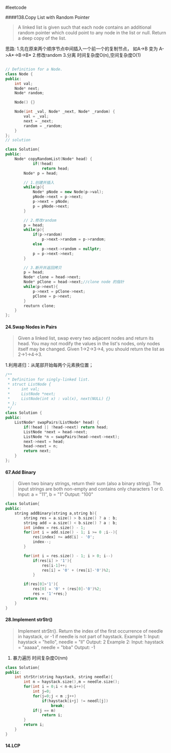 #leetcode

####138.Copy List with Random Pointer
>A linked list is given such that each node contains an additional random pointer which could point to any node in the list or null.
Return a deep copy of the list.

思路: 
1.先在原来两个顺序节点中间插入一个前一个的复制节点，
        如A->B   变为   A->A*->B->B*
      2.修改random
      3.分离
      时间复杂度O(n),空间复杂度O(1)
```cpp

// Definition for a Node.
class Node {
public:
    int val;
    Node* next;
    Node* random;

    Node() {}

    Node(int _val, Node* _next, Node* _random) {
        val = _val;
        next = _next;
        random = _random;
    }
};
// solution

class Solution{
public:
    Node* copyRandomList(Node* head) {
            if(!head) 
                return head;
        Node* p = head;

        // 1.创建并插入
        while(p){
            Node* pNode = new Node(p->val);
            pNode->next = p->next;
            p->next = pNode;
            p = pNode->next;
        }

        // 2.修改random
        p = head;
        while(p){
            if(p->random)
                p->next->random = p->random;
            else 
                p->next->random = nullptr;
            p = p->next->next;
        }

        // 3.断开并返回拷贝
        p = head;
        Node* clone = head->next;
        Node* pClone = head->next;//clone node 的指针
        while(p->next){
            p->next = pClone->next;
            pClone = p->next;
        }
        reuturn clone;
    }
};
```
#### 24.Swap Nodes in Pairs
> Given a linked list, swap every two adjacent nodes and return its head.
You may not modify the values in the list's nodes, only nodes itself may be changed.
> Given 1->2->3->4, you should return the list as 2->1->4->3.

1.利用递归：从尾部开始每两个元素换位置；

```cpp
/**
 * Definition for singly-linked list.
 * struct ListNode {
 *     int val;
 *     ListNode *next;
 *     ListNode(int x) : val(x), next(NULL) {}
 * };
 */
class Solution {
public:
    ListNode* swapPairs(ListNode* head) {
        if(!head || !head->next) return head;
        ListNode *next = head->next;
        ListNode *n = swapPairs(head->next->next);
        next->next = head;
        head->next = n;
        return next;
    }        
};
```
#### 67.Add Binary
>Given two binary strings, return their sum (also a binary string).
The input strings are both non-empty and contains only characters 1 or 0.
>Input: a = "11", b = "1"
Output: "100"

```cpp
class Solution{
public:
    string addBinary(string a,string b){
        string res = a.size() > b.size() ? a : b;
        string add = a.size() < b.size() ? a : b;
        int index = res.size() - 1;
        for(int i = add.size() - 1; i >= 0 ;i--){
            res[index] += add[i] - '0';
            index--;
        }

        for(int i = res.size() - 1; i > 0; i--)
            if(res[i] > '1'){
                res[i-1]++;
                res[i] = '0' + (res[i]-'0')%2;
            }

        if(res[0]>'1'){
            res[0] = '0' + (res[0]-'0')%2;
            res = '1'+res;}
        return res;
    }
}
```
#### 28.Implement strStr()
>Implement strStr().
Return the index of the first occurrence of needle in haystack, or -1 if needle is not part of haystack.
Example 1:
Input: haystack = "hello", needle = "ll"
Output: 2
Example 2:
Input: haystack = "aaaaa", needle = "bba"
Output: -1

1. 暴力遍历 时间复杂度O(nm)
```cpp
class Solution{
public:
    int strStr(string haystack, string needle){
        int n = haystack.size(),m = needle.size();
        for(int i = 0;i < n-m;i++){
            int j=0;
            for(j=0;j < m ;j++)
                if(haystack[i+j] != needl[j])
                    break;
            if(j == m)
                return i;
        }
        return i;
    }
}
```

#### 14.LCP
